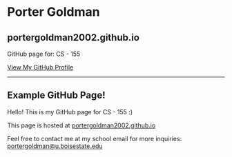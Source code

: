 # Porter Goldman

## portergoldman2002.github.io

GitHub page for: CS - 155

[View My GitHub Profile](https://github.com/portergoldman2002)

---

## Example GitHub Page!

Hello! This is my GitHub page for CS - 155 :)

This page is hosted at [portergoldman2002.github.io](https://portergoldman2002.github.io)

Feel free to contact me at my school email for more inquiries: [portergoldman@u.boisestate.edu](portergoldman@u.boisestate.edu)
